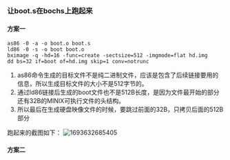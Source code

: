 
### 让boot.s在bochs上跑起来

#### 方案一
```shell
as86 -0 -a -o boot.o boot.s
ld86 -0 -s -o boot boot.o
bximage -q -hd=16 -func=create -sectsize=512 -imgmode=flat hd.img
dd bs=32 if=boot of=hd.img skip=1 conv=notrunc
```
1. as86命令生成的目标文件不是纯二进制文件，应该是包含了后续链接要用的信息，所以生成目标文件的大小不是512字节的。
2. 通过ld86链接后生成的boot文件也不是512B长度，是因为文件最开始的部分还有32B的MINIX可执行文件的头结构。
3. 所以最后在生成硬盘映像文件的时候，要跳过前面的32B，只拷贝后面的512B部分

跑起来的截图如下：
![1693632685405](https://github.com/junhzhan/linux-0.12/assets/5052478/9d30434c-1879-4008-a7e8-bfbc9beaf7d7)

#### 方案二

